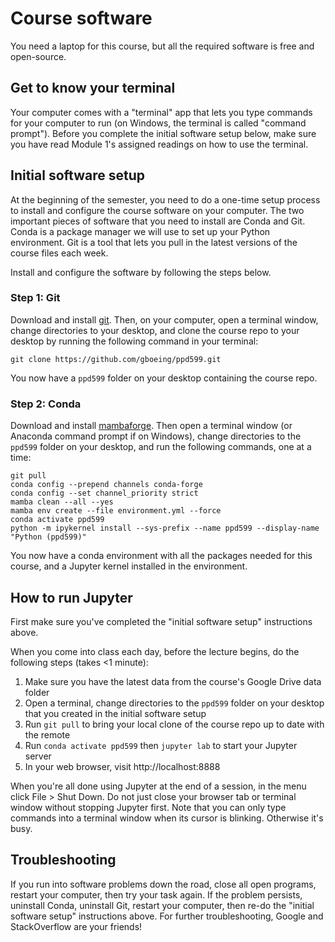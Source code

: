 # Course software

You need a laptop for this course, but all the required software is free and open-source.


## Get to know your terminal

Your computer comes with a "terminal" app that lets you type commands for your computer to run (on Windows, the terminal is called "command prompt"). Before you complete the initial software setup below, make sure you have read Module 1's assigned readings on how to use the terminal.


## Initial software setup

At the beginning of the semester, you need to do a one-time setup process to install and configure the course software on your computer. The two important pieces of software that you need to install are Conda and Git. Conda is a package manager we will use to set up your Python environment. Git is a tool that lets you pull in the latest versions of the course files each week.

Install and configure the software by following the steps below.


### Step 1: Git

Download and install [git](https://git-scm.com/downloads). Then, on your computer, open a terminal window, change directories to your desktop, and clone the course repo to your desktop by running the following command in your terminal:

```
git clone https://github.com/gboeing/ppd599.git
```

You now have a `ppd599` folder on your desktop containing the course repo.


### Step 2: Conda

Download and install [mambaforge](https://mamba.readthedocs.io/en/latest/installation.html). Then open a terminal window (or Anaconda command prompt if on Windows), change directories to the `ppd599` folder on your desktop, and run the following commands, one at a time:

```
git pull
conda config --prepend channels conda-forge
conda config --set channel_priority strict
mamba clean --all --yes
mamba env create --file environment.yml --force
conda activate ppd599
python -m ipykernel install --sys-prefix --name ppd599 --display-name "Python (ppd599)"
```

You now have a conda environment with all the packages needed for this course, and a Jupyter kernel installed in the environment.


## How to run Jupyter

First make sure you've completed the "initial software setup" instructions above.

When you come into class each day, before the lecture begins, do the following steps (takes <1 minute):

  1. Make sure you have the latest data from the course's Google Drive data folder
  1. Open a terminal, change directories to the `ppd599` folder on your desktop that you created in the initial software setup
  1. Run `git pull` to bring your local clone of the course repo up to date with the remote
  1. Run `conda activate ppd599` then `jupyter lab` to start your Jupyter server
  1. In your web browser, visit http://localhost:8888

When you're all done using Jupyter at the end of a session, in the menu click File > Shut Down. Do not just close your browser tab or terminal window without stopping Jupyter first. Note that you can only type commands into a terminal window when its cursor is blinking. Otherwise it's busy.


## Troubleshooting

If you run into software problems down the road, close all open programs, restart your computer, then try your task again. If the problem persists, uninstall Conda, uninstall Git, restart your computer, then re-do the "initial software setup" instructions above. For further troubleshooting, Google and StackOverflow are your friends!
